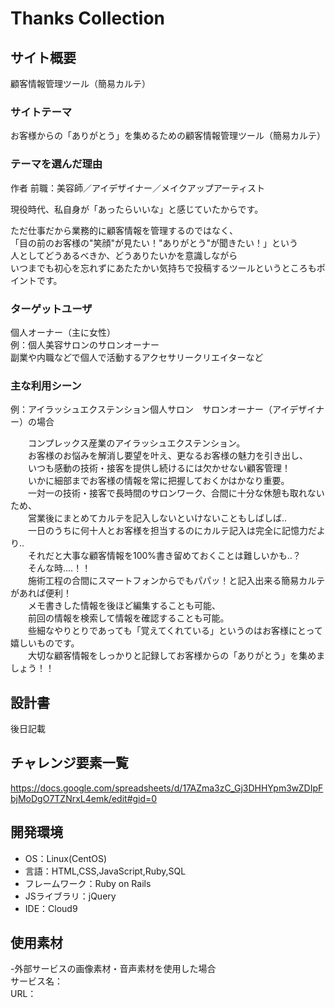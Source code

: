 # Thanks Collection  
  
## サイト概要  
顧客情報管理ツール（簡易カルテ）  
  
### サイトテーマ  
お客様からの「ありがとう」を集めるための顧客情報管理ツール（簡易カルテ）  
  
### テーマを選んだ理由  
作者 前職：美容師／アイデザイナー／メイクアップアーティスト  
  
現役時代、私自身が「あったらいいな」と感じていたからです。  
  
ただ仕事だから業務的に顧客情報を管理するのではなく、  
「目の前のお客様の"笑顔"が見たい！"ありがとう"が聞きたい！」という  
人としてどうあるべきか、どうありたいかを意識しながら  
いつまでも初心を忘れずにあたたかい気持ちで投稿するツールというところもポイントです。  

### ターゲットユーザ  
個人オーナー（主に女性）  
例：個人美容サロンのサロンオーナー  
  副業や内職などで個人で活動するアクセサリークリエイターなど  
  
### 主な利用シーン  
  
例：アイラッシュエクステンション個人サロン　サロンオーナー（アイデザイナー）の場合  
  
　　コンプレックス産業のアイラッシュエクステンション。  
　　お客様のお悩みを解消し要望を叶え、更なるお客様の魅力を引き出し、  
　　いつも感動の技術・接客を提供し続けるには欠かせない顧客管理！  
　　いかに細部までお客様の情報を常に把握しておくかはかなり重要。  
　　一対一の技術・接客で長時間のサロンワーク、合間に十分な休憩も取れないため、  
　　営業後にまとめてカルテを記入しないといけないこともしばしば‥  
　　一日のうちに何十人とお客様を担当するのにカルテ記入は完全に記憶力だより‥  
　　それだと大事な顧客情報を100%書き留めておくことは難しいかも‥？  
　　そんな時‥‥！！  
　　施術工程の合間にスマートフォンからでもパパッ！と記入出来る簡易カルテがあれば便利！  
　　メモ書きした情報を後ほど編集することも可能、  
　　前回の情報を検索して情報を確認することも可能。  
　　些細なやりとりであっても「覚えてくれている」というのはお客様にとって嬉しいものです。  
　　大切な顧客情報をしっかりと記録してお客様からの「ありがとう」を集めましょう！！  
  
## 設計書  
後日記載  
  
## チャレンジ要素一覧  
https://docs.google.com/spreadsheets/d/17AZma3zC_Gj3DHHYpm3wZDIpFbjMoDgO7TZNrxL4emk/edit#gid=0  
  
## 開発環境  
- OS：Linux(CentOS)  
- 言語：HTML,CSS,JavaScript,Ruby,SQL  
- フレームワーク：Ruby on Rails  
- JSライブラリ：jQuery  
- IDE：Cloud9  
  
## 使用素材  
-外部サービスの画像素材・音声素材を使用した場合  
サービス名：  
URL：  
  
